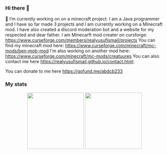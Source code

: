 ### Hi there 👋
 🔭 I’m currently working on on a minecraft project.
I am a Java programmer and I have so far made 3 projects and I am currently working on a Minecraft mod. I have also created a discord moderation bot and a website for my respected and dear father.
I am Minecarft mod creater on cursforge: https://www.curseforge.com/members/realyusufismail/projects
You can find my minecraft mod here: https://www.curseforge.com/minecraft/mc-mods/ben-mob-mod
I'm also working on another mod here: https://www.curseforge.com/minecraft/mc-mods/creatuures
You can also contact me here https://realyusufismail.github.io/contact.html.



You can donate to me here https://gofund.me/abdcb233



### My stats

<div align="center">
  <img height="180em" src="https://github-readme-stats.vercel.app/api?username=realyusufismail&count_private=true&show_icons=true&theme=dark" />
  <img height="180em" src="https://github-readme-stats.vercel.app/api/top-langs/?username=realyusufismail&count_private=true      &theme=dark&layout=compact&langs_count=6" />
</div>
